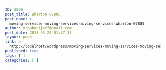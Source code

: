 ```yaml
---
ID: 3066
post_title: Wharton 07885
post_name: >
  moving-services-moving-services-moving-services-wharton-07885
author: mrgabonijeff@gmail.com
post_date: 2018-03-28 01:37:33
layout: page
link: >
  http://localhost/wordpress/moving-services-moving-services-moving-services-wharton-07885/
published: true
tags: [ ]
categories: [ ]
---
```

